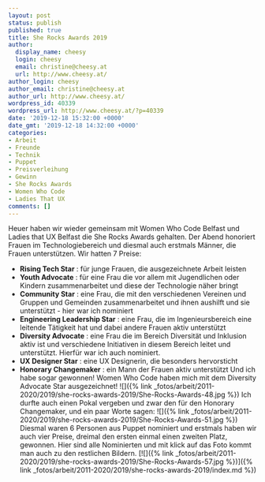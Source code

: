 ```yaml
---
layout: post
status: publish
published: true
title: She Rocks Awards 2019
author:
  display_name: cheesy
  login: cheesy
  email: christine@cheesy.at
  url: http://www.cheesy.at/
author_login: cheesy
author_email: christine@cheesy.at
author_url: http://www.cheesy.at/
wordpress_id: 40339
wordpress_url: http://www.cheesy.at/?p=40339
date: '2019-12-18 15:32:00 +0000'
date_gmt: '2019-12-18 14:32:00 +0000'
categories:
- Arbeit
- Freunde
- Technik
- Puppet
- Preisverleihung
- Gewinn
- She Rocks Awards
- Women Who Code
- Ladies That UX
comments: []
---
```

Heuer haben wir wieder gemeinsam mit Women Who Code Belfast und Ladies that UX Belfast die She Rocks Awards gehalten. Der Abend honoriert Frauen im Technologiebereich und diesmal auch erstmals Männer, die Frauen unterstützen.
Wir hatten 7 Preise:
- **Rising Tech Star** : für junge Frauen, die ausgezeichnete Arbeit leisten
- **Youth Advocate** : für eine Frau die vor allem mit Jugendlichen oder Kindern zusammenarbeitet und diese der Technologie näher bringt
- **Community Star** : eine Frau, die mit den verschiedenen Vereinen und Gruppen und Gemeinden zusammenarbeitet und ihnen aushilft und sie unterstützt - hier war ich nominiert
- **Engineering Leadership Star** : eine Frau, die im Ingenieursbereich eine leitende Tätigkeit hat und dabei andere Frauen aktiv unterstützt
- **Diversity Advocate** : eine Frau die im Bereich Diversität und Inklusion aktiv ist und verschiedene Initiativen in diesem Bereich leitet und unterstützt. Hierfür war ich auch nominiert.
- **UX Designer Star** : eine UX Designerin, die besonders hervorsticht
- **Honorary Changemaker** : ein Mann der Frauen aktiv unterstützt
Und ich habe sogar gewonnen! Women Who Code haben mich mit dem Diversity Advocate Star ausgezeichnet!
![]({% link _fotos/arbeit/2011-2020/2019/she-rocks-awards-2019/She-Rocks-Awards-48.jpg %})
Ich durfte auch einen Pokal vergeben und zwar den für den Honorary Changemaker, und ein paar Worte sagen:
![]({% link _fotos/arbeit/2011-2020/2019/she-rocks-awards-2019/She-Rocks-Awards-51.jpg %})
Diesmal waren 6 Personen aus Puppet nominiert und erstmals haben wir auch vier Preise, dreimal den ersten einmal einen zweiten Platz, gewonnen. Hier sind alle Nominierten und mit klick auf das Foto kommt man auch zu den restlichen Bildern.
[![]({% link _fotos/arbeit/2011-2020/2019/she-rocks-awards-2019/She-Rocks-Awards-57.jpg %})]({% link _fotos/arbeit/2011-2020/2019/she-rocks-awards-2019/index.md %})
